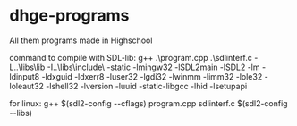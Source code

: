 # dhge-programs

All them programs made in Highschool

command to compile with SDL-lib:
g++ .\program.cpp .\sdlinterf.c -L..\libs\lib -I..\libs\include\ -static -lmingw32 -lSDL2main -lSDL2 -lm -ldinput8 -ldxguid -ldxerr8 -luser32 -lgdi32 -lwinmm -limm32 -lole32 -loleaut32 -lshell32 -lversion -luuid -static-libgcc -lhid -lsetupapi

for linux:
g++ $(sdl2-config --cflags) program.cpp sdlinterf.c $(sdl2-config --libs)
